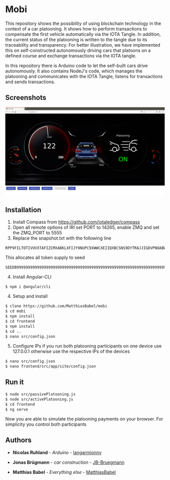 # Mobi
This repository shows the possibility of using blockchain technology in the context of a car platooning.
It shows how to perform transactions to compensate the first vehicle automatically via the IOTA Tangle. In addition, the current status of the platooning is written to the tangle due to its traceability and transparency. For better illustration, we have implemented this on self-constructed autonomously driving cars that platoons on a defined course and exchange transactions via the IOTA tangle.

In this repository there is Arduino code to let the self-built cars drive autonomously. It also contains NodeJ's code, which manages the platooning and communicates with the IOTA Tangle, listens for transactions and sends transactions.


## Screenshots
![alt text](screenshot.png)

## Installation
1. Install Compass from https://github.com/iotaledger/compass
2. Open all remote options of IRI set PORT to 14265, enable ZMQ and set the ZMQ_PORT to 5555
3. Replace the snapshot.txt with the following line
```
RPP9FILTOTIVUVXTAFIZCMXABKLXFIJY9NUPC9XWWCXEIIQXBCSNS9DYTRAJJIGDVPNOABWDQDVTADBLC;2779530283277761
```
This allocates all token supply to seed
```
SEEDB9999999999999999999999999999999999999999999999999999999999999999999999999999
```
4. Install Angular-CLI  
  ```
$ npm i @angular/cli
  ```
4. Setup and install
```
$ clone https://github.com/MatthiasBabel/mobi
$ cd mobi
$ npm install
$ cd frontend
$ npm install
$ cd ..
$ nano src/config.json
```
5. Configure IPs if you run both platooning participants on one device use 127.0.0.1 otherwise use the respective IPs of the devices
```
$ nano src/config.json
$ nano frontend/src/app/site/config.json
```

## Run it
```
$ node src/passivePlatooning.js
$ node src/activePlatooning.js
$ cd frontend
$ ng serve
```
Now you are able to simulate the platooning payments on your browser.
For simplicity you control both participants

## Authors

* **Nicolas Ruhland** - *Arduino* - [langarmjonny](https://github.com/langarmjonny)

* **Jonas Brügmann** - *car construction* - [JB-Bruegmann](https://github.com/JB-Bruegmann)

* **Matthias Babel** - *Everything else* - [MatthiasBabel](https://github.com/matthiasbabel)

